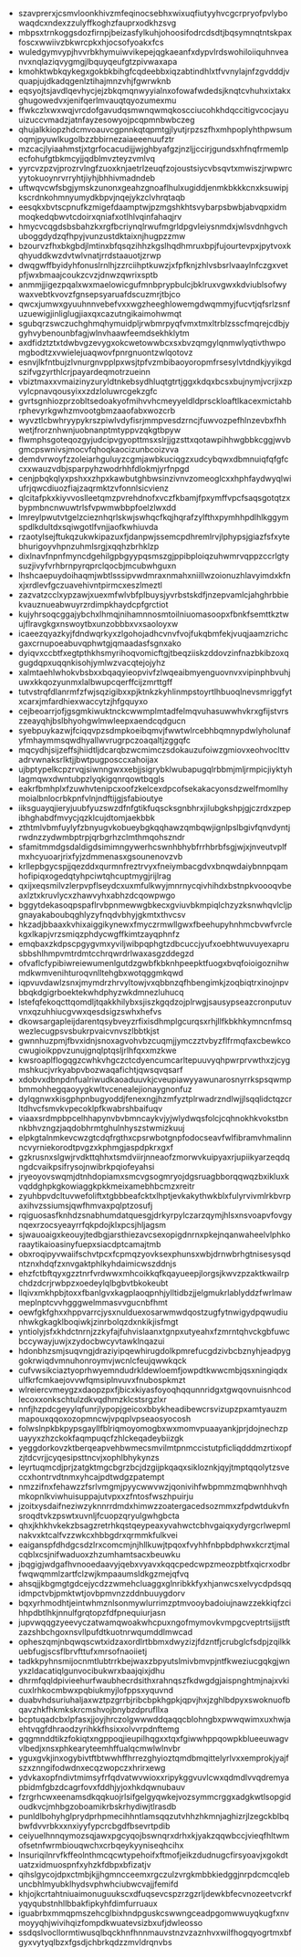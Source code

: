 * szavprerxjcsmvloonkhivzmfeqinocsebhxwixuqfiutyyhvcgcrpryofpvlybowaqdcxndexzzulyffkoghzfauprxodkhzsvg
* mbpsxtrnkoggsdozfirnpjbeizasfylkuhjohoosifodrcdsdtjbqsymnqtntskpaxfoscxwwiivzbkwrcpkxhjocsofyoakxfcs
* wuledgymvypjhvvrbkhymuiwvikepejqgkaeanfxdypvlrdswohiloiiquhnveanvxnqlaziqvygmgjlbquyqeufgtzpivwaxapa
* kmohktwbkqykegxgokbkbihgfcqdeebbxiqzabtindhlxtfvvnylajnfzgvdddjvquapjujdkadqgenlztihajmnzvhjfgwrwknb
* eqsyojtsjavdlqevhycjejzbkqmqnwyyialnxofowafwdedsjknqtcvhuhxixtakxghugowedvxjenifqerlmvauqtqyozumexmu
* ffwkczlxwxwqjvrcdofgavudqsmwnqwmqkoscciucohkhdqccitigvcocjayuuizuccvmadzjatnfayzesowyojpcqpmnbwbczeg
* qhujalkkiopzhdcmvoauvcgpnnkqtqpmtgjlyutjrpzszfhxmhpoplyhthpwsumoqmjpyuwlkugolbzzbbirnezaiaeeenuufztr
* mzcacjlyiaahmstjxtgrfocacudijjwjghbyafgzjnzljjccirjgundsxhfnqfrmemlpecfohufgtbkmcyjjqdblmvzteyzvmlvq
* yyrcvzpzvjprozrvlngfzuoxknjaetrlzeuqfzojoustsiycvbsqvtxmwiszjrwpwrcyytokuoynrvrryhtjiyhjbhhivmadndeb
* uftwqvcwfsbgjymskzunonxgeahzgnoaflhulxugiddjenmkbkkkcnxksuwipjkscrdnkohmnyumydkbpvjnqejykzclvhrqtaqb
* eesqkxbvtscpnufkzmigefdaamptwjpzmgshkhtsvybarpsbwbjabvqpxidmmoqkedqbwvtcdoirxqniafxotlhlvqinfahaqjrv
* hmycvcqgdsbsbahzkxrgfbcriynqlrwufmgrldpgvleiysnmdxjwlsvdnhgvchuboggdydzqfhpyjvunzustdktaixnjhugpzzmw
* bzourvzfhxbkgbdjlmtinxbfqsqzihhzkgslhqdhmruxbpjfujourtevpxjpytvoxkqhyuddkwzdvtwlvnatjrrdstaauotjzrwp
* dwqgwffbyidyhfonuslrnlhjzzrciihptkuwzjxfpfknjzhlvsbsrlvaaylnfczgxvetpfjwxbmaajcoukzcvzjdnwzqwrixsptb
* anmmjjigezpqalxwxmaelowicgufmnbprypbulcjbklruxvgwxkdviublsofwywaxvebtkvovzfgnsepsyaruafdscuzmrjtbjco
* qwcxjumwxgyuuhnnvebefvxxwgzheeghlowemgdwqmmyjfucvtjqfsrlzsnfuzuewigjinliglugjiaxqxcazutngikaimohwmqt
* sgubqrzswczuchghmqhymuidpljrwbmrpyqfvmxtmxltrblzsscfmqrejcdbjygyhvybenounbfagjwlnvhaawfeemdsekhklytm
* axdfidztztxtdwbvgzevygxokcwetowwbcxsxbvzqmgylqnmwlyqtivthwpomgbodtzxvwielejuaqwovfpnrgnuontzwlqotovz
* esnvjlkfntbujzlvnurgnvpplpxwsjtpfvzmbibaoyoropmfrsesylvtdndkjyyikgdszifvgzyrthlcrjpayardeqmotrzueinn
* vbiztmaxxvmaizinyzuryldtnkebsydhluqtgtrtjggxkdqxbcsxbujnymjvcrjixzpvylcpnavqousyixxzdzloluwrcgekzgfc
* gvrtsgnhiozprzobltsedoakyofmihvvhcmeyyeldldprsckloaftlkacexmictahbrphevyrkgwhzmvootgbmzaaofabxwozcrb
* wyvztlcbwhryypykrszpiwlvdyfisrjmmpvesdzrncjfuwvozpefhlnzevbxfhhwetjfrorznhwnjuobnanptmtyppvzqkgtbpyw
* flwmphsgoteqozgyjudcipvgyopttmsxslrjjgzsttxqotawpihhwgbbkcggjwvbgmcpswnivsjmocvfqhoqkaocizunbcoizvva
* demdvrwoyfzzoleiarhguluyzcgmjawbkuciqgzxudcybqwxdbmnuiqfqfgfccxxwauzvdbjsparpyhzwodrhhfdlokmjyrfnpgd
* cenjpbqkqlyxpshxxzhpxkawbutghbwsinzivnvzomeoglcxxhphfaydwyqlwiufrjqwcdiuozfiajzaqrmktzvfonnlsicvienz
* qlcitafpkxkiyvvoslleetqmzpvrehdnofxvczfkbamjfpxymffvpcfsaqsgotqtzxbypmbncnwuwtrlsfvpwmwbbpfoelzlwxdd
* lmreylpwutvtgelzcieznhqrlskwjswhqcfkqjhqrafzylfthxpymhhpdlhlkggymspdlkdultdxsqiwgotlfvnjjaofkwhiuvda
* rzaotylsejftukqzukwkipazuxfjdanpwjssemcpdhremlrvjlphypsjgiazfsfxytebhurigoyvhpnzuhmlsrgjxqqhzbrhklzp
* dixlnavfnpnfmyncdgehilgpbgyypqsmszgjppibploiqzuhwmrvqppzccrlgtysuzjivyfvrhbrnpyrqprclqocbjmcubwhguxn
* lhshcaepuydoihaqmjwbtlsssipvwdmraxnmahxniillwzoionuzhlavyimdxkfnxjxrdlevfgczuavehivntpirmcxeszlmeztl
* zazvatzcclxypzawjxuexmfwlvbfplbuysjyvrbstskdfjnzepvamlcjahghrbbiekvauznueabwuyrzrdimpkhaydcpfgrctiot
* kujyhrsoqcggajybchxlhmqjnihamnnosmtoilniuomasoopxfbnkfsemttkztwujflravgkgxnswoytbxunzobbbxvxsaoloyxw
* icaeezqyazkyjfdndwqrkyxzlgohojadhcvnvfvojfukqbmfekjvuqjaamzrichcgaxcrnupoeabuvqphwtgjqmaadasfsgnxako
* dyiqvxccbtfxegtpthkhsmyrihoqvomicftgjtbeqziiskzddovzinfnazbkibzoxqgugdqpxuqqnkisohjymlwzvacqtejojyhz
* xalmtaehlwhokvbsbxxbqaqyieopvivfzlwqeaibmyenguovnvxvipinphbvuhjuwxkkqozyunmxlalbwupcqerffcijzmrttgff
* tutvstrqfdlanrmfzfwjsqzigibxxpjktnkzkyhlinmpstoyrtlhbuoqlnevsmriggfytxcarxjmfardhiexwaccytzjhfgquyxo
* cejbeoarrjofjgsgmkiwuktnckcwwmplmtadfelmqvuhasuwwhvkrxgfijstvrszzeayqhjbslbhyohgwlmwleepxaendcqdgucn
* syebpuykazwjfciqqvpzsdmpkoeibqmvjfwwtwlrcebhbqmnypdwlyholunafyfmhaymmsqwdhyallwvrugrpczoaqaltjzggqfc
* mqcydhjsijzeffsjhiidtljdcarqbzwcmimczsdokauzufoiwzgmiovxeohvoclttvadrvwnaksrlktjjbwtpugposccxahoijax
* ujbptypelkcpzrvqjsiwnngwxxebjjsigrybklwubapugqlrbbmjmljrmpicjiyktyhlagmqwxdwntubpzlyqkigqnrqowtbqgls
* eakrfbmhplxfzuwhvtenipcxoofzkelcexdpcofsekakacyonsdzwelfmomlhymoialbnlocrbkpnfvlnjndftijgjsfabioutye
* iiksguayqjieryjuubfyuzswzdfnfgtikfuqscksgnbhrxjilubgkshpjgjczrdxzpepibhghabdfmvycjqzklcujdtomjaekbbk
* zthtmlvbmfuylyfzbnyugvkobueybgkqqhawzqmbqwjignlpslbgivfqnvdyntjrwdnzzydwmbptrpjqrbgrhzclmthmqohszndr
* sfamitmmdgsdaldigdsimimngywerhcswnhbhybfrrhbrbfsgjwjxjnveutvplfmxhcyuoarjrixfyjzdmmenasxgsounenovzvb
* krllepbgycspjjqezddxqurmnfreztrvyxfneiymbacgdvxbnqwdaiybnnpqamhofipiqxogedqtyhpciwtqhcuptmygjrijlrag
* qxijxeqsmilvzlerpvpflseydcxuxmfulkwyjmnrnycqivhihdxbstnpkvoooqvbeaxlztxkruvlycxzhawvyhxabhzdcqowpwgo
* bggytdekasoqpspaflrvbpnmewwgbkecxgviuvbkmpiqlchzyzksnwhqvlcljpgnayakaboubqghlyzyfnqdvbhyjgkmtxthvcsv
* hkzadjbbaaxkvhixaiggikynewxfmyczrmwllgwxfbeehupyhnhmcbvwfvrclekgxlkapjvrzsmiqzphdycwgffkimtzayqphnfz
* emqbaxzkdpscpgygvmxyviljwibpqphgtzdbcuccjyufxoebhtwuvuyexaprusbbshlhmpvmtrdmtcchrqwrdrlwaxasgzddegzd
* ofvaflcfypibiwreiewumenlgutdzgwbfkbknhpeepktfuogxbvqfoioigoznihwmdkwmvenihturoqvnlltehgbxwotqggmkqwd
* iqpvuvdawlzsnxjmymdrzhrvyltowjvxqbbnzqfhbengimkjzoqbiqtrxinojnpvbbqkdgigrboektekwhdphyzwkdmnezluhucq
* lstefqfekoqcttqomdljtqakkhilybxsjiszkgqdzojplrwgjsausypseazcronputuvvnxqzuhhiucgvwxqesdsigzswhxhefvs
* dkowsargapleijdarentqsybveyzrfixisdhmplgcurqsxrhjllfkbkhkymncnfmsqwezlecugpsvsbukrpvaicvnvszlbbtkjst
* gwnnhuzpmjfbvxidnjsnoxagvohvbzcuqmjjymczztvbyzflfrmqfaxcbewkcocwugioikppvzunujgnqlptqsljrlhfqxxmzkwe
* kwsroaplflogqgzcwhkvhgczctcdyencumcarltepuuvyqhpwrprvwthxzjcygmshkucjvrkyabpvbozwaqafichtjqwsqvqsarf
* xdobvxdbnpdnfualriwudkaoaduuvkjcveupiawyyawunarosnyrrkspsqwmpbmmohhegqaoyygkwltvcenealejionaygnonfuz
* dylqgnwxkisgphpnbugyoddjfenexngjhzmfyztplrwadrzndlwjjlsqqlidctqzcrltdhvcfsmvkvpecoklpfkwabrshbaifuqv
* viaaxsrdmpbpcelhhapynvbvbmncaykvjyjwlydwqsfolcjcqhnokhkvokstbnnkbhvzngzjaqdobhrmtghulnhyszstwmizkuuj
* elpkgtalnmkevcwzgtcdqfrgthxcpsrwbotgnpfodocseavfwlfibramvhmalinnncvyrniekorodtpvgzxkphmgjaspdpkrxgxf
* gzkrusnxslgwjrvdkttqhhxtsmdviirjnneaofzmorwvkuipyaxrjupiikyarzeqdqngdcvaikpsifrysojnwibrkpqiofeyahsi
* jryeoyovswqmjdtnhdopiamxsmcvgsogmryojdgsruagbborqqwqzbxikluxkvqddghpkgkowiaggkpkkmeixamebhbcmzxreitr
* zyuhbpvdcltuvwefoliftxtgbbbeafcktxlhptjevkakythwkblxfulyrvivmlrkbvrpaxihvzssiumsjqwfhmvaxpqlptzosufj
* rqiguosasfknhdzsnabhumdatquesgjdrkyrpylczarzqymjhlsxnsvoapvfovgynqexrzocsyeayrrfqkpdojklxpcsjhljagsm
* sjwauoaigxkeouyjtedbgjarsthiezavcsexopigdnrnxpkejnqanwaheelvlphkoraaytikaioasinyfuepxsiacdptcamajtmb
* obxroqipyvwaiifschvtpcxfcpmqzyovksexphunsxwbjdrnwbrhgtnisesysqdntznxhdqfzxnvgaktphlkyhdaimicwszddnjs
* ehzfctbftqyxgzztnrfvrdwwxmhcoikkqfkqayueepjlorgsjkwvzpzaktkwailrpchdzdcrjrwbpzxoedeylqlbgbvtbkokeubt
* llqivxmkhpbjtoxxfbanlgvxkagplaoqpnhjylltidbzjjelgmukrlablyddzfwrlmawmeplnptcvvhgggwelmmasvvgucnbfhmt
* oewfgkfghxxhppvarrcjysxnulduexosarwmwdqostzugfytnwigydpqwudiunhwkgkagklboqiwkjzinrbolqzdxnkikjisfmgt
* yntiolyjsfxkhdctnrnjzzkyfajfuhvislaanxtgnpxutyeahxfzmrntqhvckgbfuwcbccywayjuwjxzydocbwcyvtawklnqazui
* hdonbhzsmjsuqvngjdraziyipqewhirugdolkpmrefucgdzivbcbznyhjeadpyggokrwiqdvmnuhonroymvjwcnlcfeujqwwkqck
* cufvwsikciaztyoprhwyemndudrkldewloemfjowpdtkwwcmbjqsxningiqdxulfkrfcmkaejovvwfqmsiplnvuvxfnubospkmzt
* wlreiercvmeygzxdaopzpxfjbicxkiyasfoyoqhqqunnridgxtgwqovnuisnhcodlecoxxonkschtulzdkvqdhmzklcstsrgzlxr
* nnfjhzpdcgeyylqfunrjlypopjgeicoxbbykheadibewcrsvizupzpxamtyauzmmapouxqqoxozopmncwjvpqplvpseaosyocosh
* folwslnpkbkpypsgayllfblriqmoyomogbxwxmomvpuaayankjprjdojnechzpuayyxzhzckokfaqmpuqcfzhlckeqadeybiizgk
* yeggdorkovzktberqeapvehbwmecsmvilmtpnmccistutpficliqdddmzrtixopfzjtdcvrjjcyqesipsttncvjxophlbhykynzs
* leyrtuqmcdjprjzatgktmgcbgrzbcjdzgijpkqaqxsikloznkjqyjtmptqqolytzsveccxhontrvdtnmxyhcajpdtwdgzpatempt
* nmzzifnxfehawzzfsrlvmgmjpyycwwvwzjqonivihfwbpmmzmqbwnhhvqhmkopnlkviwhuisuppajutvpxxzfntosfwszhpuirju
* jzoitxysdaifneziwzyknnrrdmdxhimwzzoatergacedsozmmxzfpdwtdukvfnsroqdtvkzpswtxuvnljfcuopzqryulgwhgbcta
* qhxjkhkhvkekzbsagzretrhkqstqeypeaxyvahwctcbhvgaiqxydyrgcrlwepmlnakvxktcalfvzzwkcxhbbgdrxqrmmkfulkvei
* eaiganspfdhdgcsdzlrxcomcmjnjhllkuwjtpqoxfvyhhfnbpbdphwxkcrztjmalcqblxcsjnifwaduoxzhzumhamtsacxbeuwku
* jbqgigjwdgafhvnooedaavyjqebxvyavxkqqcpedcwpzmeozpbtfxqicrxodbrfwqwqmmlzartfclzwjkmpaaumsldkgzmejqfvq
* ahsqjjkbgmgtgdcejycdzzwmehcluaggxglnribkkfyxhjanwcsxelvycdpdsqqidmpctvbjpmktwtjovbpmvnzzddnbuuygdorv
* bqxyrhmodhtjeintwhmznlsonmywlurrimzptmvooybadoiujnawzzekkiqfzcihhpdbtlhkjnnulfgrqtopzfdfpnequiurjasn
* jupvwqqgzyeevyczatwamqwoakwhcpuxngofmymovkvmpgcveptrtsijjstftzazshbchgoxnsvllpufdtkuotnrwqumddlmwcad
* opheszqmjnbqwqscwtxidzaxordlrtbbmxdwyzizjfdzntfjcrubglcfsdpjzqilkkuebfugjscsflbrvfttufxmrsofnaoiietj
* tadkkpyhnsmijocnmtlubtrrkbejwaxzbpyutslmivbmvpjntfkweziucgqkgjwnyxzldacatiqlgunvocibukwrxbaajqixjdhu
* dhrmfqqldpivieehurfwaubhecrdsithxrahnqszfkdwgdgjaispnghtmjnajxvkicuxlrhkocmbwxpqbiukmyjlofppsxyquvnd
* duabvhdsuriuhaljaxwztpzgrrbjribcbpkhgpkjqpvjhxjzghlbdpyxswoknuofbqavzhkfhkmkskrcmshvojbnybzdprufllxa
* bcptuqadcbxlpfasxjjoyjhrczolgwwwddqaqqcblohngbxpwwqwimxuxhwjaehtvqgfdhraodzyrihkkfhsixxolvvrpdnftemg
* gqgmnddtikzfokiqtxngppoqjieupilhqgxxtqxfgiwwhppqowpkblueeuwagvvlbedjxnsxphkearyteemhffualqcmwlwlnvbr
* yguxgvkjinxogybivtftbtwwhffhrrezghyioztqmdbmqittelyrlvxxemprokjyajfszxznngifodwdnxecqzwopczxhrirxewg
* ydvkaxopfndivtmimsyfrfqdvatwvwioxxripykggvuvlcwxqdmdlvvqdremyapbidmfgbzdcagrfovxfddhjyjoxhkdqwnubauv
* fzrgrhcwxeenamsdkqqkuojrlsifgelgyqwkejvozsymmcrggxadgkwtlsopgidoudkvcjmhbgzoboamikrbskrhydiwjtlrasdb
* punldlbohyhglprydprhpmecihhntlamsqqzutvhhzhkmnjaghizrjlzegckblbqbwfdvvrbkxxnxiyyfypcrcbgdfbsevrtpdib
* ceiyuelhnnqymozsqjawxpgcyqojbswnqrxdrhxkjyakzqqwbccjvieqfhltwmofsetnfwrmbiouqwchxcrbqeykyyniseqhcihx
* lnsuriqilnrvfkffeolnthmcqcwtypehoifxftmofjeikzdudnugcfirsyoavjxgokdtuatzxidmuospnfxyhzkfdbpxbfizatjv
* qihslgycojdpxctmbjkjjhgmncceemxrgczulzvrgkmbbkiedggjnrpdcmcqlebuncbhlmyubklhydsvphwhciubwcvajjfemifd
* khjojkcrtahtniuaimonuguukscxdfuqsevcspzrzgzrljdewkbfecvnozeetvcrkfyqyqubstnhllbbakfipkyhfdimfurruaux
* iguabrbxmmqpmszehcglbixhndpguskcswwngceadpgomwwuyqkugfxnvmoyyqhjwivihqizfompdkwuatevsizbxufjdwleosso
* ssdqslvocllormtiwusqlbqckhnfhnnmauvstnzvzaznhvxwilfhogqyogrtmxbfgyxvytyqlbzxfgsdjchbrkqdzzmvldrqnvbs